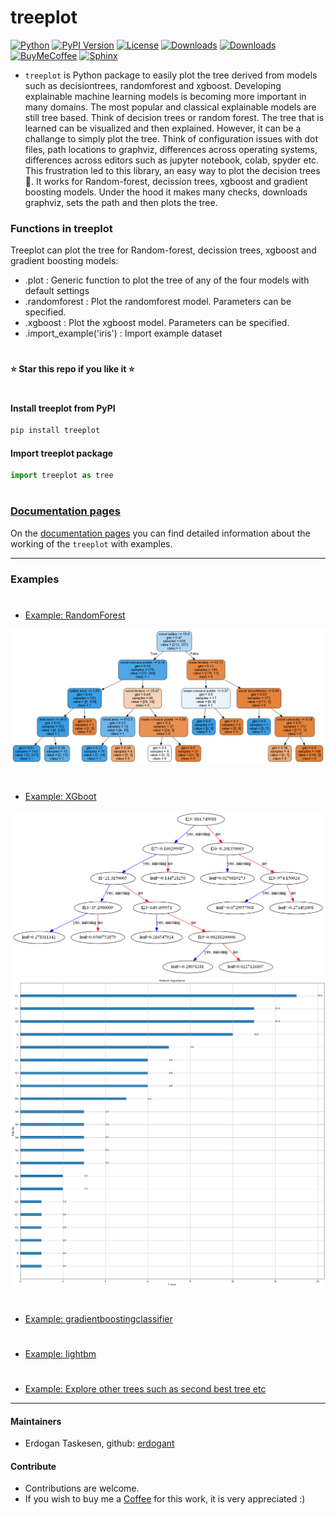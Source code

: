# treeplot

[![Python](https://img.shields.io/pypi/pyversions/treeplot)](https://img.shields.io/pypi/pyversions/treeplot)
[![PyPI Version](https://img.shields.io/pypi/v/treeplot)](https://pypi.org/project/treeplot/)
[![License](https://img.shields.io/badge/license-MIT-green.svg)](https://github.com/erdogant/treeplot/blob/master/LICENSE)
[![Downloads](https://pepy.tech/badge/treeplot)](https://pepy.tech/project/treeplot)
[![Downloads](https://pepy.tech/badge/treeplot/month)](https://pepy.tech/project/treeplot/month)
[![BuyMeCoffee](https://img.shields.io/badge/buymea-coffee-yellow.svg)](https://www.buymeacoffee.com/erdogant)
[![Sphinx](https://img.shields.io/badge/Sphinx-Docs-Green)](https://erdogant.github.io/treeplot/)
<!---[![Coffee](https://img.shields.io/badge/coffee-black-grey.svg)](https://erdogant.github.io/donate/?currency=USD&amount=5)-->

* ``treeplot`` is Python package to easily plot the tree derived from models such as decisiontrees, randomforest and xgboost.
Developing explainable machine learning models is becoming more important in many domains. The most popular and classical explainable models are still tree based. Think of decision trees or random forest. The tree that is learned can be visualized and then explained. However, it can be a challange to simply plot the tree. Think of configuration issues with dot files, path locations to graphviz, differences across operating systems, differences across editors such as jupyter notebook, colab, spyder etc. This frustration led to this library, an easy way to plot the decision trees 🌲. It works for Random-forest, decission trees, xgboost and gradient boosting models. Under the hood it makes many checks, downloads graphviz, sets the path and then plots the tree.

### Functions in treeplot

Treeplot can plot the tree for Random-forest, decission trees, xgboost and gradient boosting models:
  * .plot         : Generic function to plot the tree of any of the four models with default settings
  * .randomforest : Plot the randomforest model. Parameters can be specified.
  * .xgboost      : Plot the xgboost model. Parameters can be specified.
  * .import_example('iris') : Import example dataset

# 
**⭐️ Star this repo if you like it ⭐️**
#

#### Install treeplot from PyPI

```bash
pip install treeplot
```

#### Import treeplot package

```python
import treeplot as tree
```
# 


### [Documentation pages](https://erdogant.github.io/treeplot/)

On the [documentation pages](https://erdogant.github.io/treeplot/) you can find detailed information about the working of the ``treeplot`` with examples. 

<hr> 

### Examples

# 

* [Example: RandomForest](https://erdogant.github.io/treeplot/pages/html/Examples.html#)

<p align="left">
  <a href="https://erdogant.github.io/treeplot/pages/html/Examples.html#">
  <img src="https://github.com/erdogant/treeplot/blob/master/docs/figs/fig_breast_randomforest.png" width="600" />
  </a>
</p>


# 

* [Example: XGboot](https://erdogant.github.io/treeplot/pages/html/Examples.html#xgboost)

<p align="left">
  <a href="https://erdogant.github.io/treeplot/pages/html/Examples.html#xgboost">
  <img src="https://github.com/erdogant/treeplot/blob/master/docs/figs/fig_breast_xgboot_tree.png" width="600" />
   <br>
  <img src="https://github.com/erdogant/treeplot/blob/master/docs/figs/fig_breast_xgboot_weights.png" width="600" />
  </a>
</p>


# 
* [Example: gradientboostingclassifier](https://erdogant.github.io/treeplot/pages/html/Examples.html#gradientboostingclassifier)
# 
* [Example: lightbm](https://erdogant.github.io/treeplot/pages/html/Examples.html#lightbm)
# 
* [Example: Explore other trees such as second best tree etc](https://erdogant.github.io/treeplot/pages/html/Examples.html#plot-second-best-tree-and-other-trees)

<hr>

#### Maintainers
* Erdogan Taskesen, github: [erdogant](https://github.com/erdogant)

#### Contribute
* Contributions are welcome.
* If you wish to buy me a <a href="https://www.buymeacoffee.com/erdogant">Coffee</a> for this work, it is very appreciated :)

